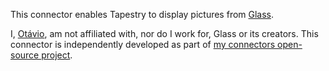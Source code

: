 This connector enables Tapestry to display pictures from [Glass](https://glass.photo).

I, [Otávio](https://otavio.cc), am not affiliated with, nor do I work for, Glass or its creators. This connector is independently developed as part of [my connectors open-source project](https://github.com/otaviocc/tapestry-connectors).